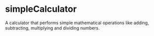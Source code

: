 # simpleCalculator
A calculator that performs simple mathematical operations like adding, subtracting, multiplying and dividing numbers.

